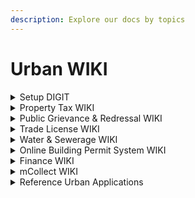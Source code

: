 ```yaml
---
description: Explore our docs by topics
---
```


# Urban WIKI

<details>

<summary>Setup DIGIT</summary>

* [I want a Quickstart Guide to install and deploy DIGIT](broken-reference)
* [Steps to install DIGIT on AWS](broken-reference)
* [Steps to install DIGIT on Azure](broken-reference)
* [Steps to install DIGIT on GCP](broken-reference)
* [Steps to install DIGIT on SDC](broken-reference)
* [Steps to install DIGIT on NIC](broken-reference)
* [How do I build on DIGIT?](broken-reference)
* [What are the open-source tools used in DIGIT?](../installation/open-source-tools-used-in-digit.md)
* Setup Videos

</details>

<details>

<summary>Property Tax WIKI</summary>

[Property Tax module](../products/modules/property-tax/)

* [Implementation Guide](../products/modules/property-tax/pt-implementation-guide.md)
* [Master Data Templates](../products/modules/property-tax/pt-master-data-templates/)
* [Service Configuration](../products/modules/property-tax/property-tax-service/)
* [Register New Property](../products/modules/property-tax/pt-user-manual/citizen-user-manual.md#add-new-property)
* [Pay Property Tax](../products/modules/property-tax/pt-user-manual/citizen-user-manual.md#search-property)
* [Transfer Property Ownership](../products/modules/property-tax/pt-user-manual/citizen-user-manual.md#transfer-property-ownership)
* [Employee User Manual](../products/modules/property-tax/pt-user-manual/employee-user-manual.md)

</details>

<details>

<summary>Public Grievance &#x26; Redressal WIKI</summary>

[Public Grievance & Redressal Module](../products/modules/public-grievances-and-redressal/)

* [Implementation Guide](../products/modules/public-grievances-and-redressal/pgr-implementation-guide.md)
* [Master Data Templates](../products/modules/public-grievances-and-redressal/pgr-master-data-templates/)
* [Service Configuration](../products/modules/public-grievances-and-redressal/pgr-service-configuration/)
* [File Complaints](../products/modules/public-grievances-and-redressal/pgr-user-manual/citizen-user-manual.md#file-complaints)
* [Reopen Complaints](../products/modules/public-grievances-and-redressal/pgr-user-manual/citizen-user-manual.md#reopen-complaints)
* [Track Complaints](../products/modules/public-grievances-and-redressal/pgr-user-manual/citizen-user-manual.md#view-complaints)
* [Assign Complaints](../products/modules/public-grievances-and-redressal/pgr-user-manual/employee-user-manual.md#assign-complaints)
* [Reject Complaints](../products/modules/public-grievances-and-redressal/pgr-user-manual/employee-user-manual.md#reject-complaints)
* [Share Complaints](../products/modules/public-grievances-and-redressal/pgr-user-manual/employee-user-manual.md#share-complaints)

</details>

<details>

<summary>Trade License WIKI</summary>

[Trade License](../products/modules/trade-license-tl/)

* [Implementation Guide](../products/modules/trade-license-tl/tl-implementation-guide.md)
* [Master Data Templates](../products/modules/trade-license-tl/tl-master-data-templates/)
* [Service Configuration](../products/modules/trade-license-tl/tl-service-configuration/)
* [User Manual](../products/modules/trade-license-tl/tl-user-manual/)

</details>

<details>

<summary>Water &#x26; Sewerage WIKI</summary>

[Water & Sewerage Module](../products/modules/water-and-sewerage/)

* [Implementation Guide](../products/modules/water-and-sewerage/w-and-s-implementation-guide.md)
* [Master Data Templates - Water](../products/modules/water-and-sewerage/water-charges-master-data-templates/)
* [Master Data Templates - Sewerage](../products/modules/water-and-sewerage/sewerage-charges-master-data-templates/)
* [Service Configuration](../products/modules/water-and-sewerage/water-services/)
* [User Manual](../products/modules/water-and-sewerage/w-and-s-user-manual/)

</details>

<details>

<summary>Online Building Permit System WIKI</summary>

[Online Building Permit System](../products/modules/online-building-plan-approval-system-obpas/)

* [Implementation Guide](../products/modules/online-building-plan-approval-system-obpas/obpas-implementation-guide.md)
* [Master Data Templates](../products/modules/online-building-plan-approval-system-obpas/obpas-master-data-templates/)
* [Service Configuration](../products/modules/online-building-plan-approval-system-obpas/obpas-service-configuration/)
* [User Manual](../products/modules/online-building-plan-approval-system-obpas/obpas-user-manual/)

</details>

<details>

<summary>Finance WIKI</summary>

[Finance](../products/modules/finance/)

* [Implementation Guide](../products/modules/finance/finance-implementation-guide.md)
* [Master Data Templates](../products/modules/finance/finance-master-data-templates/)
* [Service Configuration](../products/modules/finance/setting-up-finance-service/)
* [User Manual](../products/modules/finance/finance-user-manual/)

</details>

<details>

<summary>mCollect WIKI</summary>

[mCollect](../products/modules/mcollect-mcs/)

* Master Data Templates
* Service Configuration
* [User Manual](../products/modules/mcollect-mcs/mcollect-user-manual/)

</details>

<details>

<summary>Reference Urban Applications</summary>

* Whatsapp Chatbot
  * Implementation Guide
  * Master Data Templates
  * Service Configuration
  * User Manual
* Bill Genie
  * Implementation Guide
  * Master Data Templates
  * Service Configuration
  * User Manual

</details>

